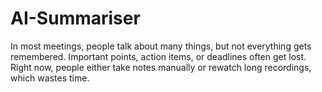 # AI-Summariser
In most meetings, people talk about many things, but not everything gets remembered. Important points, action items, or deadlines often get lost. Right now, people either take notes manually or rewatch long recordings, which wastes time. 
